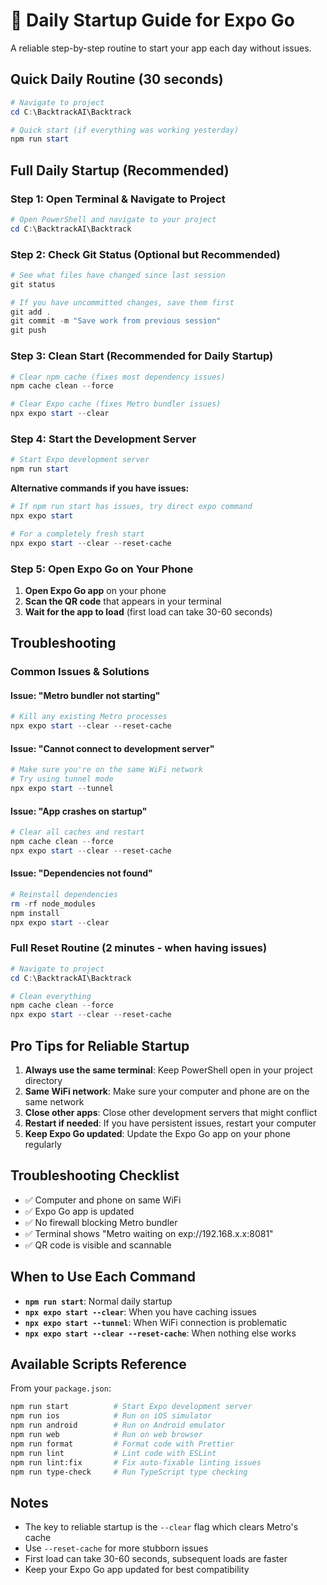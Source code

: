 # 🚀 Daily Startup Guide for Expo Go

A reliable step-by-step routine to start your app each day without issues.

## Quick Daily Routine (30 seconds)

```powershell
# Navigate to project
cd C:\BacktrackAI\Backtrack

# Quick start (if everything was working yesterday)
npm run start
```

## Full Daily Startup (Recommended)

### **Step 1: Open Terminal & Navigate to Project**
```powershell
# Open PowerShell and navigate to your project
cd C:\BacktrackAI\Backtrack
```

### **Step 2: Check Git Status (Optional but Recommended)**
```powershell
# See what files have changed since last session
git status

# If you have uncommitted changes, save them first
git add .
git commit -m "Save work from previous session"
git push
```

### **Step 3: Clean Start (Recommended for Daily Startup)**
```powershell
# Clear npm cache (fixes most dependency issues)
npm cache clean --force

# Clear Expo cache (fixes Metro bundler issues)
npx expo start --clear
```

### **Step 4: Start the Development Server**
```powershell
# Start Expo development server
npm run start
```

**Alternative commands if you have issues:**
```powershell
# If npm run start has issues, try direct expo command
npx expo start

# For a completely fresh start
npx expo start --clear --reset-cache
```

### **Step 5: Open Expo Go on Your Phone**
1. **Open Expo Go app** on your phone
2. **Scan the QR code** that appears in your terminal
3. **Wait for the app to load** (first load can take 30-60 seconds)

## Troubleshooting

### Common Issues & Solutions

#### **Issue: "Metro bundler not starting"**
```powershell
# Kill any existing Metro processes
npx expo start --clear --reset-cache
```

#### **Issue: "Cannot connect to development server"**
```powershell
# Make sure you're on the same WiFi network
# Try using tunnel mode
npx expo start --tunnel
```

#### **Issue: "App crashes on startup"**
```powershell
# Clear all caches and restart
npm cache clean --force
npx expo start --clear --reset-cache
```

#### **Issue: "Dependencies not found"**
```powershell
# Reinstall dependencies
rm -rf node_modules
npm install
npx expo start --clear
```

### Full Reset Routine (2 minutes - when having issues)
```powershell
# Navigate to project
cd C:\BacktrackAI\Backtrack

# Clean everything
npm cache clean --force
npx expo start --clear --reset-cache
```

## Pro Tips for Reliable Startup

1. **Always use the same terminal**: Keep PowerShell open in your project directory
2. **Same WiFi network**: Make sure your computer and phone are on the same network
3. **Close other apps**: Close other development servers that might conflict
4. **Restart if needed**: If you have persistent issues, restart your computer
5. **Keep Expo Go updated**: Update the Expo Go app on your phone regularly

## Troubleshooting Checklist

- ✅ Computer and phone on same WiFi
- ✅ Expo Go app is updated
- ✅ No firewall blocking Metro bundler
- ✅ Terminal shows "Metro waiting on exp://192.168.x.x:8081"
- ✅ QR code is visible and scannable

## When to Use Each Command

- **`npm run start`**: Normal daily startup
- **`npx expo start --clear`**: When you have caching issues
- **`npx expo start --tunnel`**: When WiFi connection is problematic
- **`npx expo start --clear --reset-cache`**: When nothing else works

## Available Scripts Reference

From your `package.json`:

```bash
npm run start          # Start Expo development server
npm run ios            # Run on iOS simulator
npm run android        # Run on Android emulator
npm run web            # Run on web browser
npm run format         # Format code with Prettier
npm run lint           # Lint code with ESLint
npm run lint:fix       # Fix auto-fixable linting issues
npm run type-check     # Run TypeScript type checking
```

## Notes

- The key to reliable startup is the `--clear` flag which clears Metro's cache
- Use `--reset-cache` for more stubborn issues
- First load can take 30-60 seconds, subsequent loads are faster
- Keep your Expo Go app updated for best compatibility
